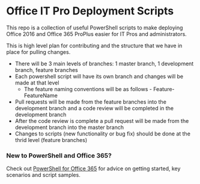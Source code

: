 # Office IT Pro Deployment Scripts
This repo is a collection of useful PowerShell scripts to make deploying Office 2016 and Office 365 ProPlus easier for IT Pros and administrators. 

This is high level plan for contributing and the structure that we have in place for pulling changes.
<UL>
<LI>There will be 3 main levels of branches: 1 master branch, 1 development branch, feature branches
<LI>Each powershell script will have its own branch and changes will be made at that level
<UL>
<LI>The feature naming conventions will be as follows - Feature-FeatureName</UL>
<LI>Pull requests will be made from the feature branches into the development branch and a code review will be completed in the development branch
<LI>After the code review is complete a pull request will be made from the development branch into the master branch
<LI>Changes to scripts (new functionality or bug fix) should be done at the thrid level (feature branches)
</UL>

### New to PowerShell and Office 365?
Check out [PowerShell for Office 365](https://poweshell.office.com) for advice on getting started, key scenarios and script samples.  
